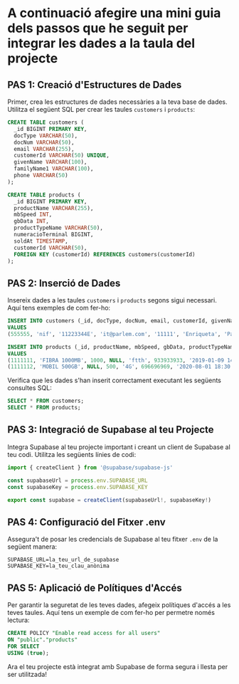 # A continuació afegire una mini guia dels passos que he seguit per integrar les dades a la taula del projecte
## PAS 1: Creació d'Estructures de Dades

Primer, crea les estructures de dades necessàries a la teva base de dades. Utilitza el següent SQL per crear les taules `customers` i `products`:

```sql
CREATE TABLE customers (
  _id BIGINT PRIMARY KEY,
  docType VARCHAR(50),
  docNum VARCHAR(50),
  email VARCHAR(255),
  customerId VARCHAR(50) UNIQUE, 
  givenName VARCHAR(100),
  familyName1 VARCHAR(100),
  phone VARCHAR(50)
);

CREATE TABLE products (
  _id BIGINT PRIMARY KEY,
  productName VARCHAR(255),
  mbSpeed INT,
  gbData INT,
  productTypeName VARCHAR(50),
  numeracioTerminal BIGINT,
  soldAt TIMESTAMP,
  customerId VARCHAR(50),
  FOREIGN KEY (customerId) REFERENCES customers(customerId)
);
```

## PAS 2: Inserció de Dades

Insereix dades a les taules `customers` i `products` segons sigui necessari. Aquí tens exemples de com fer-ho:

```sql
INSERT INTO customers (_id, docType, docNum, email, customerId, givenName, familyName1, phone)
VALUES
(555555, 'nif', '11223344E', 'it@parlem.com', '11111', 'Enriqueta', 'Parlem', '668668668');

INSERT INTO products (_id, productName, mbSpeed, gbData, productTypeName, numeracioTerminal, soldAt, customerId)
VALUES
(1111111, 'FIBRA 1000MB', 1000, NULL, 'ftth', 933933933, '2019-01-09 14:26:17', '11111'),
(1111112, 'MOBIL 500GB', NULL, 500, '4G', 696696969, '2020-08-01 18:30:27', '11111');
```

Verifica que les dades s'han inserit correctament executant les següents consultes SQL:

```sql
SELECT * FROM customers;
SELECT * FROM products;
```

## PAS 3: Integració de Supabase al teu Projecte

Integra Supabase al teu projecte important i creant un client de Supabase al teu codi. Utilitza les següents línies de codi:

```javascript
import { createClient } from '@supabase/supabase-js'

const supabaseUrl = process.env.SUPABASE_URL
const supabaseKey = process.env.SUPABASE_KEY

export const supabase = createClient(supabaseUrl!, supabaseKey!)
```

## PAS 4: Configuració del Fitxer .env

Assegura't de posar les credencials de Supabase al teu fitxer `.env` de la següent manera:

```
SUPABASE_URL=la_teu_url_de_supabase
SUPABASE_KEY=la_teu_clau_anònima
```

## PAS 5: Aplicació de Polítiques d'Accés

Per garantir la seguretat de les teves dades, afegeix polítiques d'accés a les teves taules. Aquí tens un exemple de com fer-ho per permetre només lectura:

```sql
CREATE POLICY "Enable read access for all users"
ON "public"."products"
FOR SELECT
USING (true);
```

Ara el teu projecte està integrat amb Supabase de forma segura i llesta per ser utilitzada!
